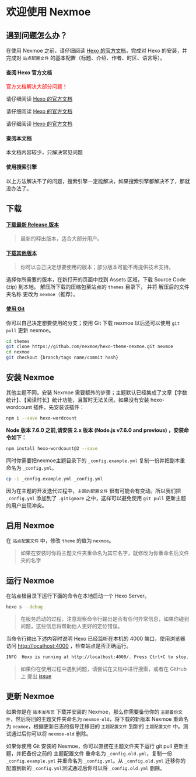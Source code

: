 # 欢迎使用 Nexmoe

## 遇到问题怎么办？

在使用 Nexmoe 之前，请仔细阅读 [Hexo 的官方文档](https://hexo.io/zh-cn/docs/)，完成对 Hexo 的安装，并完成对 `站点配置文件` 的基本配置（标题、介绍、作者、时区、语言等）。

#### 查阅 Hexo 官方文档

<font color="red">官方文档解决大部分问题！</font>

请仔细阅读 [Hexo 的官方文档](https://hexo.io/zh-cn/docs/)

请仔细阅读 [Hexo 的官方文档](https://hexo.io/zh-cn/docs/)

请仔细阅读 [Hexo 的官方文档](https://hexo.io/zh-cn/docs/)

#### 查阅本文档

本文档内容较少，只解决常见问题

#### 使用搜索引擎

以上方法解决不了的问题，搜索引擎一定能解决，如果搜索引擎都解决不了，那就没办法了。

## 下载

#### [下载最新 Release 版本](https://github.com/nexmoe/hexo-theme-nexmoe/releases/latest)

>最新的释出版本，适合大部分用户。

#### [下载其他版本](https://github.com/nexmoe/hexo-theme-nexmoe/releases)

>你可以自己决定想要使用的版本；部分版本可能不再提供技术支持。

选择你所需要的版本，在新打开的页面中找到 Assets 区域，下载 Source Code (zip) 到本地。
解压所下载的压缩包至站点的 `themes` 目录下， 并将 解压后的文件夹名称 更改为 `nexmoe`（推荐）。

#### [使用 Git](https://github.com/nexmoe/hexo-theme-nexmoe)

你可以自己决定想要使用的分支；使用 Git 下载 nexmoe 以后还可以使用 `git pull` 更新 nexmoe。

``` bash {4}
cd themes
git clone https://github.com/nexmoe/hexo-theme-nexmoe.git nexmoe
cd nexmoe
git checkout {branch/tags name/commit hash}
```

## 安装 Nexmoe

其他主题不同，安装 Nexmoe 需要额外的步骤；主题默认已经集成了文章【字数统计】、【阅读时长】统计功能，且暂时无法关闭。如果没有安装 hexo-wordcount 插件，先安装该插件：
``` bash
npm i --save hexo-wordcount
```
**Node 版本 7.6.0 之前,请安装 2.x 版本 (Node.js v7.6.0 and previous) ，安装命令如下：**
``` bash
npm install hexo-wordcount@2 --save
```
同时你需要把nexmoe主题目录下的 `_config.example.yml` 复制一份并把副本重命名为 `_config.yml`。
``` bash
cp -i _config.example.yml _config.yml
```
因为在主题的开发迭代过程中，`主题的配置文件` 很有可能会有变动。所以我们把 `_config.yml` 添加到了 `.gitignore` 之中，这样可以避免使用 `git pull` 更新主题的用户出现冲突。

## 启用 Nexmoe

在 `站点配置文件` 中，修改 `theme` 的值为 `nexmoe`。
>如果在安装时你将主题文件夹重命名为其它名字，就修改为你重命名后文件夹的名字

## 运行 Nexmoe

在站点根目录下运行下面的命令在本地启动一个 Hexo Server。

``` bash
hexo s --debug
```

>在服务启动的过程，注意观察命令行输出是否有任何异常信息，如果你碰到问题，这些信息将帮助他人更好的定位错误。

当命令行输出下述内容时说明 Hexo 已经监听在本机的 4000 端口，使用浏览器访问 [http://localhost:4000](http://localhost:4000) ，检查站点是否正确运行。

``` bash
INFO  Hexo is running at http://localhost:4000/. Press Ctrl+C to stop.
```

>如果你在使用过程中遇到问题，请尝试在文档中进行搜索，或者在 GitHub 上 提出 [issue](https://github.com/nexmoe/hexo-theme-nexmoe/issues/new)

## 更新 Nexmoe

如果你是在 `版本发布页` 下载并安装的 Nexmoe，那么你需要备份你的 `主题备份文件`，然后将旧的主题文件夹命名为 `nexmoe-old`，将下载的新版本  Nexmoe 重命名为 `nexmoe`，根据更新日志的指导迁移旧的 `主题配置文件` 到新的 `主题配置文件` 中。测试通过后你可以将 `nexmoe-old` 删除。

如果你使用 Git 安装的 Nexmoe，你可以直接在主题文件夹下运行 git pull 更新主题，并把备份之前的 主题配置文件 重命名为 `_config.old.yml`，复制一份 `_config.example.yml` 并重命名为 `_config.yml`。从 `_config.old.yml` 迁移你的配置到新的 `_config.yml`测试通过后你可以将 `_config.old.yml` 删除。
